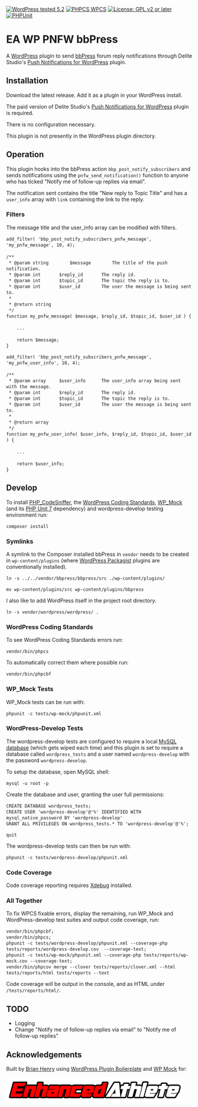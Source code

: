 
[![WordPress tested 5.2](https://img.shields.io/badge/WordPress-v5.2%20tested-brightgreen)](https://wordpress.org/plugins/ea-wp-pnfw-bbpress) [![PHPCS WPCS](https://img.shields.io/badge/PHPCS-WordPress%20Coding%20Standards-brightgreen)](https://github.com/WordPress-Coding-Standards/WordPress-Coding-Standards) [![License: GPL v2 or later](https://img.shields.io/badge/License-GPL%20v2%20or%20later-blue.svg)](https://www.gnu.org/licenses/old-licenses/gpl-2.0.en.html) [![PHPUnit ](https://img.shields.io/badge/PHPUnit-91%25%20coverage-28a745.svg)]()

# EA WP PNFW bbPress

A [WordPress](https://wordpress.org/) plugin to send [bbPress](https://bbpress.org/) forum reply notifications through Delite Studio's [Push Notifications for WordPress](https://products.delitestudio.com/wordpress/push-notifications-for-wordpress/) plugin.

## Installation

Download the latest release. Add it as a plugin in your WordPress install.

The paid version of Delite Studio's [Push Notifications for WordPress](https://products.delitestudio.com/wordpress/push-notifications-for-wordpress/) plugin is required.

There is no configuration necessary.

This plugin is not presently in the WordPress plugin directory.

## Operation

This plugin hooks into the bbPress action `bbp_post_notify_subscribers` and sends notifications using the `pnfw_send_notification()` function to anyone who has ticked "Notify me of follow-up replies via email".

The notification sent contains the title "New reply to Topic Title" and has a `user_info` array with `link` containing the link to the reply.


### Filters

The message title and the user_info array can be modified with filters.

```
add_filter( 'bbp_post_notify_subscribers_pnfw_message', 'my_pnfw_message', 10, 4);

/**
 * @param string		$message		The title of the push notification.
 * @param int 		$reply_id		The reply id.
 * @param int 		$topic_id		The topic the reply is to.
 * @param int 		$user_id		The user the message is being sent to.
 *
 * @return string
 */
function my_pnfw_message( $message, $reply_id, $topic_id, $user_id ) {
	
	...

	return $message;
}
```

```
add_filter( 'bbp_post_notify_subscribers_pnfw_message', 'my_pnfw_user_info', 10, 4);

/**
 * @param array		$user_info		The user_info array being sent with the message.
 * @param int 		$reply_id		The reply id.
 * @param int 		$topic_id		The topic the reply is to.
 * @param int 		$user_id		The user the message is being sent to.
 *
 * @return array
 */
function my_pnfw_user_info( $user_info, $reply_id, $topic_id, $user_id ) {

	...
	
	return $user_info;
}
```

## Develop

To install [PHP_CodeSniffer](https://github.com/squizlabs/PHP_CodeSniffer), the  [WordPress Coding Standards](https://github.com/WordPress-Coding-Standards/WordPress-Coding-Standards), [WP_Mock](https://github.com/10up/wp_mock) (and its [PHP Unit 7](https://github.com/sebastianbergmann/phpunit) dependency) and wordpress-develop testing environment run:

```
composer install
```

### Symlinks

A symlink to the Composer installed bbPress in `vendor` needs to be created in `wp-content/plugins` (where [WordPress Packagist](https://wpackagist.org/) plugins are conventionally installed).

```
ln -s ../../vendor/bbpress/bbpress/src ./wp-content/plugins/
```

```
mv wp-content/plugins/src wp-content/plugins/bbpress
```

I also like to add WordPress itself in the project root directory.

```
ln -s vendor/wordpress/wordpress/ .
```

### WordPress Coding Standards

To see WordPress Coding Standards errors run:

```
vendor/bin/phpcs
```

To automatically correct them where possible run:

```
vendor/bin/phpcbf
```

### WP_Mock Tests

WP_Mock tests can be run with:

```
phpunit -c tests/wp-mock/phpunit.xml
```

### WordPress-Develop Tests

The wordpress-develop tests are configured to require a local [MySQL database](https://dev.mysql.com/downloads/mysql/) (which gets wiped each time) and this plugin is set to require a database called `wordpress_tests` and a user named `wordpress-develop` with the password `wordpress-develop`. 

To setup the database, open MySQL shell:

```
mysql -u root -p
```

Create the database and user, granting the user full permissions:

```
CREATE DATABASE wordpress_tests;
CREATE USER 'wordpress-develop'@'%' IDENTIFIED WITH mysql_native_password BY 'wordpress-develop'
GRANT ALL PRIVILEGES ON wordpress_tests.* TO 'wordpress-develop'@'%';
```

```
quit
```

The wordpress-develop tests can then be run with:

```
phpunit -c tests/wordpress-develop/phpunit.xml 
```

### Code Coverage

Code coverage reporting requires [Xdebug](https://xdebug.org/) installed.

### All Together

To fix WPCS fixable errors, display the remaining, run WP_Mock and WordPress-develop test suites and output code coverage, run:

```
vendor/bin/phpcbf; 
vendor/bin/phpcs; 
phpunit -c tests/wordpress-develop/phpunit.xml --coverage-php tests/reports/wordpress-develop.cov  --coverage-text; 
phpunit -c tests/wp-mock/phpunit.xml --coverage-php tests/reports/wp-mock.cov --coverage-text; 
vendor/bin/phpcov merge --clover tests/reports/clover.xml --html tests/reports/html tests/reports --text
```

Code coverage will be output in the console, and as HTML under `/tests/reports/html/`.

## TODO

* Logging
* Change "Notify me of follow-up replies via email" to "Notify me of follow-up replies"

## Acknowledgements

Built by [Brian Henry](https://BrianHenry.ie) using [WordPress Plugin Boilerplate](https://wppb.me/) and [WP Mock](https://github.com/10up/wp_mock) for:

[![Enhanced Athlete](./assets/Enhanced_Athlete.png "Enhanced Athlete")](https://EnhancedAthlete.com)